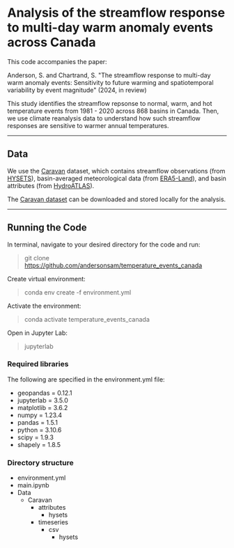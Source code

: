 # Analysis of the streamflow response to multi-day warm anomaly events across Canada 

This code accompanies the paper:  

Anderson, S. and Chartrand, S. "The streamflow response to multi-day warm anomaly events: Sensitivity to future warming and spatiotemporal variability by event magnitude" (2024, in review)  

This study identifies the streamflow repsonse to normal, warm, and hot temperature events from 1981 - 2020 across 868 basins in Canada.  Then, we use climate reanalysis data to understand how such streamflow responses are sensitive to warmer annual temperatures.  

_____
## Data

We use the [Caravan](https://www.nature.com/articles/s41597-023-01975-w#Bib1) dataset, which contains streamflow observations (from [HYSETS](https://www.nature.com/articles/s41597-020-00583-2)), basin-averaged meteorological data (from [ERA5-Land](https://essd.copernicus.org/articles/13/4349/2021/)), and basin attributes (from [HydroATLAS](https://www.nature.com/articles/s41597-019-0300-6)).

The [Caravan dataset](https://zenodo.org/records/7944025) can be downloaded and stored locally for the analysis.
_____
## Running the Code  

In terminal, navigate to your desired directory for the code and run:  

>git clone https://github.com/andersonsam/temperature_events_canada

Create virtual environment:  

>conda env create -f environment.yml

Activate the environment:  

>conda activate temperature_events_canada

Open in Jupyter Lab:  

>jupyterlab

### Required libraries  

The following are specified in the environment.yml file:  
  - geopandas = 0.12.1
  - jupyterlab = 3.5.0
  - matplotlib = 3.6.2
  - numpy = 1.23.4
  - pandas = 1.5.1
  - python = 3.10.6
  - scipy = 1.9.3
  - shapely = 1.8.5

### Directory structure  

- environment.yml
- main.ipynb
- Data
  - Caravan
    - attributes
      - hysets
    - timeseries
      - csv
        - hysets    
